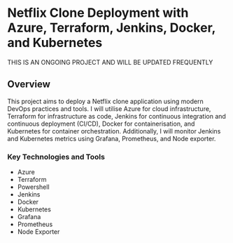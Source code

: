 # Netflix Clone Deployment with Azure, Terraform, Jenkins, Docker, and Kubernetes

THIS IS AN ONGOING PROJECT AND WILL BE UPDATED FREQUENTLY

## Overview

This project aims to deploy a Netflix clone application using modern DevOps practices and tools. I will utilise Azure for cloud infrastructure, Terraform for infrastructure as code, Jenkins for continuous integration and continuous deployment (CI/CD), Docker for containerisation, and Kubernetes for container orchestration. Additionally, I will monitor Jenkins and Kubernetes metrics using Grafana, Prometheus, and Node exporter.

### Key Technologies and Tools

- Azure
- Terraform
- Powershell
- Jenkins
- Docker
- Kubernetes
- Grafana
- Prometheus
- Node Exporter
